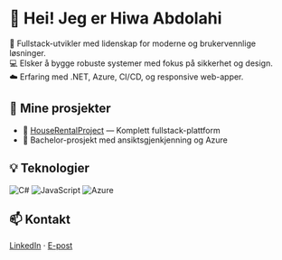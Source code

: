 # 👋 Hei! Jeg er Hiwa Abdolahi

🚀 Fullstack-utvikler med lidenskap for moderne og brukervennlige løsninger.  
💻 Elsker å bygge robuste systemer med fokus på sikkerhet og design.  
☁️ Erfaring med .NET, Azure, CI/CD, og responsive web-apper.  

## 🚩 Mine prosjekter
- 💼 [HouseRentalProject](https://github.com/HiwaAbdolahi/HouseRentalProject) — Komplett fullstack-plattform
- 🤖 Bachelor-prosjekt med ansiktsgjenkjenning og Azure

## 💡 Teknologier
![C#](https://img.shields.io/badge/-C%23-239120?style=flat-square&logo=c-sharp&logoColor=white)
![JavaScript](https://img.shields.io/badge/-JavaScript-F7DF1E?style=flat-square&logo=javascript&logoColor=black)
![Azure](https://img.shields.io/badge/-Azure-0078D4?style=flat-square&logo=microsoft-azure&logoColor=white)

## 📫 Kontakt
[LinkedIn](https://www.linkedin.com/in/hiwa-abdolahi-210b03208/) · [E-post](mailto:hiwa.abdolahi.dev@gmail.com)
